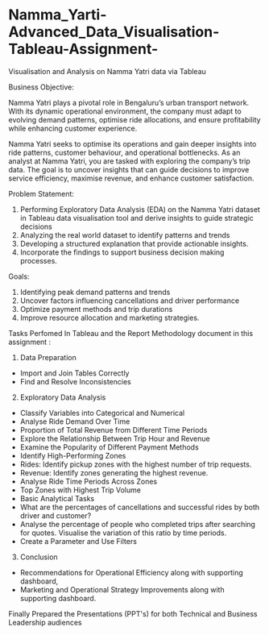 # Namma_Yarti-Advanced_Data_Visualisation-Tableau-Assignment-

Visualisation and Analysis on Namma Yatri data via Tableau

Business Objective: 

Namma Yatri plays a pivotal role in Bengaluru’s urban transport network. With its dynamic operational environment, the company must adapt to evolving demand patterns, optimise ride allocations, and ensure profitability while enhancing customer experience. 

Namma Yatri seeks to optimise its operations and gain deeper insights into ride patterns, customer behaviour, and operational bottlenecks. As an analyst at  Namma Yatri, you are tasked with exploring the company’s trip data. The goal is to uncover insights that can guide decisions to improve service efficiency, maximise revenue, and enhance customer satisfaction. 


 Problem Statement:

 1. Performing Exploratory Data Analysis (EDA) on the Namma Yatri dataset in Tableau data visualisation tool and derive insights to guide strategic decisions
 2. Analyzing the real world dataset to identify patterns and trends
 3. Developing a structured explanation that provide actionable insights.
 4. Incorporate the findings to support business decision making processes.

Goals:

1. Identifying peak demand patterns and trends
2. Uncover factors influencing cancellations and driver performance
3. Optimize payment methods and trip durations
4. Improve resource allocation and marketing strategies.

Tasks Perfomed In Tableau and the Report Methodology document in this assignment :

1. Data Preparation

- Import and Join Tables Correctly 
- Find and Resolve Inconsistencies 

2. Exploratory Data Analysis

- Classify Variables into Categorical and Numerical 
- Analyse Ride Demand Over Time 
- Proportion of Total Revenue from Different Time Periods
- Explore the Relationship Between Trip Hour and Revenue
- Examine the Popularity of Different Payment Methods 
- Identify High-Performing Zones
- Rides: Identify pickup zones with the highest number of trip requests.
- Revenue: Identify zones generating the highest revenue.
- Analyse Ride Time Periods Across Zones
- Top Zones with Highest Trip Volume
- Basic Analytical Tasks 
- What are the percentages of cancellations and successful rides by both driver and customer?
- Analyse the percentage of people who completed trips after searching for quotes. Visualise the variation of this ratio by time periods.
- Create a Parameter and Use Filters 

3. Conclusion

- Recommendations for Operational Efficiency along with supporting dashboard,
- Marketing and Operational Strategy Improvements along with supporting dashboard.

Finally Prepared the Presentations (PPT's) for both Technical and Business Leadership audiences 


